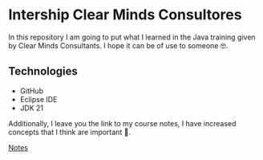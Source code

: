 # Intership Clear Minds Consultores
In this repository I am going to put what I learned in the Java training given by Clear Minds Consultants. I hope it can be of use to someone 🤓.

## Technologies
* GitHub
* Eclipse IDE
* JDK 21

Additionally, I leave you the link to my course notes, I have increased concepts that I think are important 📎. 

[Notes](https://www.notion.so/Java-22406e91262147bcafa5d602d6b47d0f?pvs=4)
